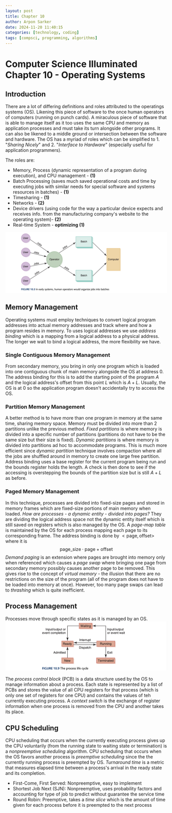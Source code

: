 ```yaml
---
layout: post
title: Chapter 10
author: Arpon Sarker
date: 2024-11-20 11:40:15
categories: [technology, coding]
tags: [compsci, programming, algorithms]
---
```


# Computer Science Illuminated Chapter 10 - Operating Systems

## Introduction
There are a lot of differing definitions and roles attributed to the operatings systems (OS). Likening this piece of software to the once human operators of computers (running on punch cards). A miraculous piece of software that is able to manage itself as it too uses the same CPU and memory as application processes and must take its turn alongside other programs. It can also be likened to a middle ground or intersection between the software and hardware. The OS has a myriad of roles which can be simplified to 1. "*Sharing Nicely*" and 2. "*Interface to Hardware*" (especially useful for application programmers).

The roles are:
- Memory, Process (dynamic representation of a program during execution), and CPU management - **(1)**
- Batch Processing (saves much saved operational costs and time by executing jobs with similar needs for special software and systems resources in batches) - **(1)**
- Timesharing - **(1)**
- Networks - **(2)**
- Device drivers (using code for the way a particular device expects and receives info. from the manufacturing company's website to the operating system)- **(2)**
- Real-time System - **optimizing (1)**

![Batch Processing](img/2024/batch_process.png)


## Memory Management
Operating systems must employ techniques to convert logical program addresses into actual memory addresses and track where and how a program resides in memory. To uses logical addresses we use *address binding* which is a mapping from a logical address to a physical address. The longer we wait to bind a logical address, the more flexibility we have.

### Single Contiguous Memory Management
From secondary memory, you bring in only one program which is loaded into one contiguous chunk of main memory alongside the OS at address 0. The address binding for this is to add the starting point of the program $A$ and the logical address's offset from this point $L$ which is $A+L$. Usually, the OS is at 0 so the application program doesn't accidentally try to access the OS.

### Partition Memory Management
A better method is to have more than one program in memory at the same time, sharing memory space. Memory must be divided into more than 2 partitions unlike the previous method. *Fixed partitions* is where memory is divided into a specific number of partitions (partitions do not have to be the same size but their size is fixed). *Dynamic partitions* is where memory is divided into partitions ad hoc to accommodate programs. This is much more efficient since *dynamic partition* technique involves compaction where all the jobs are shuffled around in memory to create one large free partition. Address binding uses a base register for the current program being run and the bounds register holds the length. A check is then done to see if the accessing is overstepping the bounds of the partition size but is still $A+L$ as before.


### Paged Memory Management
In this technique, processes are divided into fixed-size pages and stored in memory frames which are fixed-size portions of main memory when loaded. *How are processes - a dynamic entity - divided into pages?* They are dividing the logical address space not the dynamic entity itself which is still saved on registers which is also managed by the OS. A *page-map table* is maintained by the OS for each process mapping each page to its corresponding frame. The address binding is done by $<\text{page}, \text{offset}>$ where it is 
$$
\text{page\_size} \cdot \text{page} + \text{offset}
$$
*Demand paging* is an extension where pages are brought into memory only when referenced which causes a *page swap* where bringing one page from secondary memory possibly causes another page to be removed. This gives rise to the concept of *virtual memory* - the illusion that there are no restrictions on the size of the program (all of the program does not have to be loaded into memory at once). However, too many page swaps can lead to *thrashing* which is quite inefficient.

## Process Management
Processes move through specific states as it is managed by an OS.
![Process Life Cycle](img/2024/process_state.png)

The *process control block* (PCB) is a data structure used by the OS to manage information about a process. Each state is represented by a list of PCBs and stores the value of all CPU registers for that process (which is only one set of registers for one CPU) and contains the values of teh currently executing process. A *context switch* is the exchange of register information when one process is removed from the CPU and another takes its place.


## CPU Scheduling
CPU scheduling that occurs when the currently executing process gives up the CPU voluntarily (from the running state to waiting state or termination) is a *nonpreemptive scheduling* algorithm. CPU scheduling that occurs when the OS favors another process is *preemptive scheduling* since the the currently running process is preempted by OS. *Turnaround time* is a metric that measures elapsed time between a process's arrival in the ready state and its completion.
- First-Come, First Served: Nonpreemptive, easy to implement
- Shortest Job Next (SJN): Nonpreemptive, uses probability factors and accounting for type of job to predict without guarantee the service time
- Round Robin: Preemptive, takes a *time slice* which is the amount of time given for each process before it is preempted to the next process


